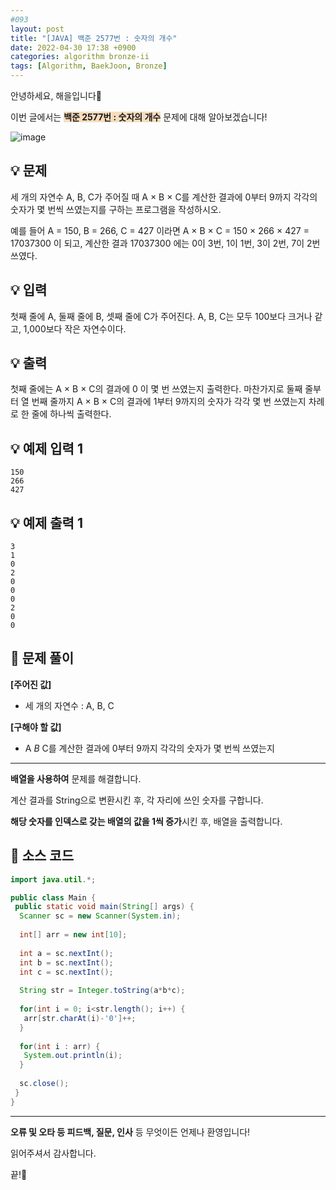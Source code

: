 ```yaml
---
#093
layout: post
title: "[JAVA] 백준 2577번 : 숫자의 개수"
date: 2022-04-30 17:38 +0900
categories: algorithm bronze-ii
tags: [Algorithm, BaekJoon, Bronze]
---
```


안녕하세요, 해을입니다🦖

이번 글에서는 <span style="background-color:#f7ddbe">**백준 2577번 : 숫자의 개수**</span> 문제에 대해 알아보겠습니다!

![image](https://user-images.githubusercontent.com/39720852/182811920-d8accb9a-d1c4-47fe-8c34-9dc5c68c419b.png)

## 💡 문제

세 개의 자연수 A, B, C가 주어질 때 A × B × C를 계산한 결과에 0부터 9까지 각각의 숫자가 몇 번씩 쓰였는지를 구하는 프로그램을 작성하시오.

예를 들어 A = 150, B = 266, C = 427 이라면 A × B × C = 150 × 266 × 427 = 17037300 이 되고, 계산한 결과 17037300 에는 0이 3번, 1이 1번, 3이 2번, 7이 2번 쓰였다.

## 💡 입력

첫째 줄에 A, 둘째 줄에 B, 셋째 줄에 C가 주어진다. A, B, C는 모두 100보다 크거나 같고, 1,000보다 작은 자연수이다.

## 💡 출력

첫째 줄에는 A × B × C의 결과에 0 이 몇 번 쓰였는지 출력한다. 마찬가지로 둘째 줄부터 열 번째 줄까지 A × B × C의 결과에 1부터 9까지의 숫자가 각각 몇 번 쓰였는지 차례로 한 줄에 하나씩 출력한다.

## 💡 예제 입력 1

```
150
266
427
```

## 💡 예제 출력 1

```
3
1
0
2
0
0
0
2
0
0
```

## 🚩 문제 풀이

**[주어진 값]**

* 세 개의 자연수 : A, B, C

**[구해야 할 값]**

* A *B* C를 계산한 결과에 0부터 9까지 각각의 숫자가 몇 번씩 쓰였는지

---

**배열을 사용하여** 문제를 해결합니다.

계산 결과를 String으로 변환시킨 후, 각 자리에 쓰인 숫자를 구합니다.

**해당 숫자를 인덱스로 갖는 배열의 값을 1씩 증가**시킨 후, 배열을 출력합니다.

## 🚩 소스 코드

``` java
import java.util.*;

public class Main {
 public static void main(String[] args) {  
  Scanner sc = new Scanner(System.in);
  
  int[] arr = new int[10];
  
  int a = sc.nextInt();
  int b = sc.nextInt();
  int c = sc.nextInt();
  
  String str = Integer.toString(a*b*c);
  
  for(int i = 0; i<str.length(); i++) {
   arr[str.charAt(i)-'0']++;
  }
  
  for(int i : arr) {
   System.out.println(i);
  }
  
  sc.close();
 }
}
```

---

**오류 및 오타 등 피드백, 질문, 인사** 등 무엇이든 언제나 환영입니다!

읽어주셔서 감사합니다.

끝!🦕
